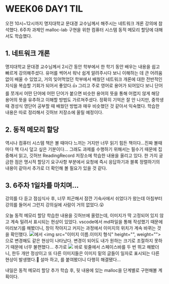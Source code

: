 # WEEK06 DAY1 TIL
오전 10시~12시까지 명지대학교 문대경 교수님께서 해주시는 네트워크 개론 강의에 참석했다.
6주차 과제인 malloc-lab 구현을 위한 컴퓨터 시스템 동적 메모리 할당에 대해서도 학습했다.

## 1. 네트워크 개론
명지대학교 문대경 교수님께서 2시간 동안 학부에서 한 학기 동안 배우는 내용을 쉽고 빠르게 강의해주셨다.
유머를 썩어서 워낙 쉽게 알려주시다 보니 이해하는 데 큰 어려움 없이 배울 수 있었고, 거의 잊어먹었던 학부에서 배웠던 네트워크 개론에 대한 전반적인 지식을 복습할 기회가 되어서 좋았다.👍
그리고 주로 영어로 용어가 되어있다 보니 단어를 쪼개서 어떤 단어에 어떤 단어가 붙으면 비슷한 용어의 뜻을 통해 어렵지 않게 해당 용어의 뜻을 유추하고 이해할 방법도 가르쳐주셨다.
정확히 기억은 잘 안 나지만, 중학생 때 경성식 영단어 공부할 때 배웠던 방법과 매우 비슷했던 것 같아서 익숙했다.
학습한 내용은 따로 정리해서 깃허브 저장소에 올릴 예정이다.

## 2. 동적 메모리 할당
역시나 컴퓨터 시스템 책은 볼 때마다 느끼는 거지만 너무 읽기 힘든 책이다...진짜 볼때마다 책 다시 덮고 싶은 기분이다...
그래도 과제를 수행하기 위해서는 필수기 때문에 집중해서 읽고, 깃허브 ReadingRecord 저장소에 학습한 내용을 올리고 있다.
한 가지 궁금한 점은 명시적 할당기 요구사항 부분에서 요청에 즉시 응답하기과 블록 정렬하기의 내용이 같아서 추가로 더 확인해 볼 필요가 있을 것 같다.

## 3. 6주차 1일차를 마치며...
강의를 다 듣고 점심식사 후, 너무 피곤해서 잠깐 기숙사에서 쉬었다가 왔는데 아침부터 강의를 들어서 그런지 강의실에 사람이 거의 없었다.😮

오늘 동적 메모리 할당 학습한 내용을 깃허브에 올렸는데, 이미지가 딱 고정되어 있지 않고 계속 밀려서 표시되는 현상이 있었다.
vscode에서 md파일을 통해 작성했기 때문에 미리보기를 해봤더니, 창이 작아지고 커지는 과정에서 이미지의 위치가 계속 바뀌는 것을 확인했다.
<img src="이미지 이름.이미지 형식">에서 <img src="이미지 이름.이미지 형식" height="", weight="">으로 변경해도 같은 현상이 나타났다.
변경이 되어도 내가 원하는 크기로 조절하지 못하기 때문에 너무 불편했다...
추가로 <img src="이미지 이름.이미지 형식"> 바로 윗줄에서 스페이스바를 두 번 뛰고 해봤더니, 한두 개만 정상이고 또 다른 이미지들은 이미지 밑의 글들이 일자로 표시되는 다른 현상이 발생했다.🤬
설마 하고, </img>를 붙여봤더니 다행히 해결됐다...

내일은 동적 메모리 할당 추가 학습 후, 뒷 내용에 있는 malloc을 단계별로 구현해볼 계획이다.